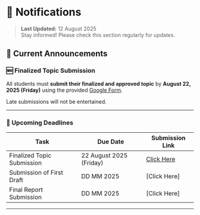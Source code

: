 # 🔔 Notifications

> **Last Updated:** 12 August 2025  
> Stay informed! Please check this section regularly for updates.

## 📢 Current Announcements

### 🆕 **Finalized Topic Submission**
All students must **submit their finalized and approved topic** by **August 22, 2025 (Friday)** using the provided [Google Form](https://gndec-yjs.github.io/SMCE/Contents/final-topic-submission.html).

Late submissions will not be entertained.

---

### 📅 Upcoming Deadlines

| Task                                  | Due Date       | Submission Link |
|--------------------------------------|---------------| --- |
| Finalized Topic Submission           | 22 August 2025 (Friday) | [Click Here](https://gndec-yjs.github.io/SMCE/Contents/final-topic-submission.html) |
| Submission of First Draft            | DD MM 2025 | [Click Here] |
| Final Report Submission              | DD MM 2025 | [Click Here] |

---


